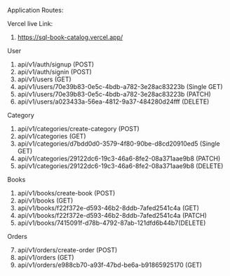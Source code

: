 Application Routes:

Vercel live Link:

1. https://sql-book-catalog.vercel.app/

User

1. api/v1/auth/signup (POST)
1. api/v1/auth/signin (POST)
1. api/v1/users (GET)
1. api/v1/users/70e39b83-0e5c-4bdb-a782-3e28ac83223b (Single GET)
1. api/v1/users/70e39b83-0e5c-4bdb-a782-3e28ac83223b (PATCH)
1. api/v1/users/a023433a-56ea-4812-9a37-484280d24fff (DELETE)
<!-- 6. api/v1/profile (GET) -->

Category

1. api/v1/categories/create-category (POST)
2. api/v1/categories (GET)
3. api/v1/categories/d7bdd0d0-3579-4f80-90be-d8cd20910ed5 (Single GET)
4. api/v1/categories/29122dc6-19c3-46a6-8fe2-08a371aae9b8 (PATCH)
5. api/v1/categories/29122dc6-19c3-46a6-8fe2-08a371aae9b8 (DELETE)

Books

1. api/v1/books/create-book (POST)
2. api/v1/books (GET)
3. api/v1/books/f22f372e-d593-46b2-8ddb-7afed2541c4a (GET)
4. api/v1/books/f22f372e-d593-46b2-8ddb-7afed2541c4a (PATCH)
5. api/v1/books/7415091f-d78b-4792-87ab-121dfd6b44b7(DELETE)
<!-- 3. api/v1/books/:categoryId (GET) -->

Orders

7. api/v1/orders/create-order (POST)
8. api/v1/orders (GET)
9. api/v1/orders/e988cb70-a93f-47bd-be6a-b91865925170 (GET)
